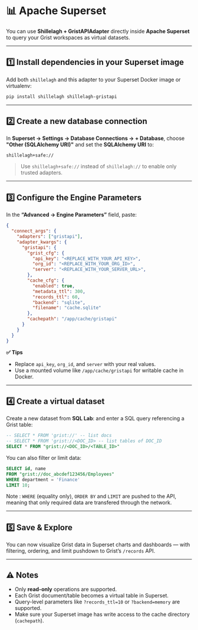 # 📊 Apache Superset

You can use **Shillelagh + GristAPIAdapter** directly inside **Apache Superset** to query your Grist workspaces as virtual datasets.

---

## 1️⃣ Install dependencies in your Superset image

Add both `shillelagh` and this adapter to your Superset Docker image or virtualenv:

```bash
pip install shillelagh shillelagh-gristapi
```

---

## 2️⃣ Create a new database connection

In **Superset → Settings → Database Connections → + Database**, choose **"Other (SQLAlchemy URI)"**
and set the **SQLAlchemy URI** to:

```
shillelagh+safe://
```

> Use `shillelagh+safe://` instead of `shillelagh://` to enable only trusted adapters.

---

## 3️⃣ Configure the Engine Parameters

In the **“Advanced → Engine Parameters”** field, paste:

```json
{
  "connect_args": {
    "adapters": ["gristapi"],
    "adapter_kwargs": {
      "gristapi": {
        "grist_cfg": {
          "api_key": "<REPLACE_WITH_YOUR_API_KEY>",
          "org_id": "<REPLACE_WITH_YOUR_ORG_ID>",
          "server": "<REPLACE_WITH_YOUR_SERVER_URL>",
        },
        "cache_cfg": {
          "enabled": true,
          "metadata_ttl": 300,
          "records_ttl": 60,
          "backend": "sqlite",
          "filename": "cache.sqlite"
        },
        "cachepath": "/app/cache/gristapi"
      }
    }
  }
}
```

**✅ Tips**

* Replace `api_key`, `org_id`, and `server` with your real values.
* Use a mounted volume like `/app/cache/gristapi` for writable cache in Docker.

---

## 4️⃣ Create a virtual dataset

Create a new dataset from **SQL Lab**:
and enter a SQL query referencing a Grist table:

```sql
-- SELECT * FROM 'grist://' -- list docs
-- SELECT * FROM 'grist://<DOC_ID> -- list tables of DOC_ID
SELECT * FROM "grist://<DOC_ID>/<TABLE_ID>"
```

You can also filter or limit data:

```sql
SELECT id, name
FROM "grist://doc_abcdef123456/Employees"
WHERE department = 'Finance'
LIMIT 10;
```

Note : `WHERE` (equality only), `ORDER BY` and `LIMIT` are pushed to the API, meaning that only required data are transfered through the network.

---

## 5️⃣ Save & Explore

You can now visualize Grist data in Superset charts and dashboards —
with filtering, ordering, and limit pushdown to Grist’s `/records` API.

---

## ⚠️ Notes

* Only **read-only** operations are supported.
* Each Grist document/table becomes a virtual table in Superset.
* Query-level parameters like `?records_ttl=10` or `?backend=memory` are supported.
* Make sure your Superset image has write access to the cache directory (`cachepath`).
